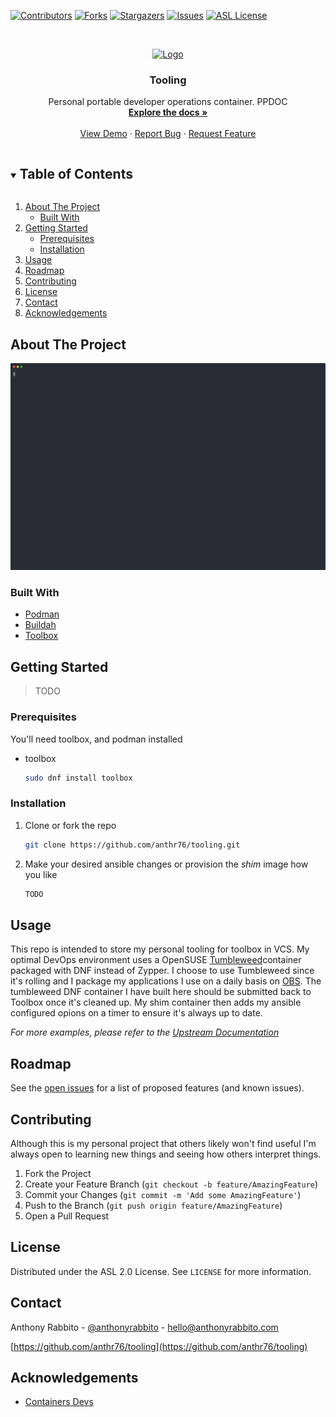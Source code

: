 <!--
*** Thanks for checking out the Best-README-Template. If you have a suggestion
*** that would make this better, please fork the repo and create a pull request
*** or simply open an issue with the tag "enhancement".
*** Thanks again! Now go create something AMAZING! :D
***
***
***
*** To avoid retyping too much info. Do a search and replace for the following:
*** anthr76, tooling, anthonyrabbito, hello@anthonyrabbito.com, Personal DevOps Tooling, project_description
-->



<!-- PROJECT SHIELDS -->
<!--
*** I'm using markdown "reference style" links for readability.
*** Reference links are enclosed in brackets [ ] instead of parentheses ( ).
*** See the bottom of this document for the declaration of the reference variables
*** for contributors-url, forks-url, etc. This is an optional, concise syntax you may use.
*** https://www.markdownguide.org/basic-syntax/#reference-style-links
-->
[![Contributors][contributors-shield]][contributors-url]
[![Forks][forks-shield]][forks-url]
[![Stargazers][stars-shield]][stars-url]
[![Issues][issues-shield]][issues-url]
[![ASL License][license-shield]][license-url]



<!-- PROJECT LOGO -->
<br />
<p align="center">
  <a href="https://github.com/anthr76/tooling">
    <img src="https://pixy.org/src/16/160904.png" alt="Logo" width="80" height="80">
  </a>

  <h3 align="center">Tooling</h3>

  <p align="center">
    Personal portable developer operations container. PPDOC
    <br />
    <a href="https://github.com/anthr76/tooling/docs"><strong>Explore the docs »</strong></a>
    <br />
    <br />
    <a href="https://github.com/anthr76/tooling">View Demo</a>
    ·
    <a href="https://github.com/anthr76/tooling/issues">Report Bug</a>
    ·
    <a href="https://github.com/anthr76/tooling/issues">Request Feature</a>
  </p>
</p>



<!-- TABLE OF CONTENTS -->
<details open="open">
  <summary><h2 style="display: inline-block">Table of Contents</h2></summary>
  <ol>
    <li>
      <a href="#about-the-project">About The Project</a>
      <ul>
        <li><a href="#built-with">Built With</a></li>
      </ul>
    </li>
    <li>
      <a href="#getting-started">Getting Started</a>
      <ul>
        <li><a href="#prerequisites">Prerequisites</a></li>
        <li><a href="#installation">Installation</a></li>
      </ul>
    </li>
    <li><a href="#usage">Usage</a></li>
    <li><a href="#roadmap">Roadmap</a></li>
    <li><a href="#contributing">Contributing</a></li>
    <li><a href="#license">License</a></li>
    <li><a href="#contact">Contact</a></li>
    <li><a href="#acknowledgements">Acknowledgements</a></li>
  </ol>
</details>



<!-- ABOUT THE PROJECT -->
## About The Project

[![asciicast](docs/images/example.svg)](https://asciinema.org/a/LOSmlIAVU6J1iHXWbDCGKaFRo)


### Built With

* [Podman](https://github.com/containers/podman)
* [Buildah](https://github.com/containers/buildah)
* [Toolbox](https://github.com/containers/toolbox)



<!-- GETTING STARTED -->
## Getting Started

> TODO

### Prerequisites

You'll need toolbox, and podman installed
* toolbox
  ```sh
  sudo dnf install toolbox
  ```

### Installation

1. Clone or fork the repo
   ```sh
   git clone https://github.com/anthr76/tooling.git
   ```
2. Make your desired ansible changes or provision the *shim* image how you like
   ```sh
   TODO
   ```



<!-- USAGE EXAMPLES -->
## Usage

This repo is intended to store my personal tooling for toolbox in VCS. My optimal DevOps environment uses a OpenSUSE [Tumbleweed](https://registry.opensuse.org/cgi-bin/cooverview)container packaged with DNF instead of Zypper. I choose to use Tumbleweed since it's rolling and I package my applications I use on a daily basis on [OBS](https://build.opensuse.org/package/show/home:anthr76:kubernetes/). The tumbleweed DNF container I have built here should be submitted back to Toolbox once it's cleaned up. My shim container then adds my ansible configured opions on a timer to ensure it's always up to date.

_For more examples, please refer to the [Upstream Documentation](https://github.com/containers/toolbox)_



<!-- ROADMAP -->
## Roadmap

See the [open issues](https://github.com/anthr76/tooling/issues) for a list of proposed features (and known issues).



<!-- CONTRIBUTING -->
## Contributing

Although this is my personal project that others likely won't find useful I'm always open to learning new things and seeing how others interpret things. 

1. Fork the Project
2. Create your Feature Branch (`git checkout -b feature/AmazingFeature`)
3. Commit your Changes (`git commit -m 'Add some AmazingFeature'`)
4. Push to the Branch (`git push origin feature/AmazingFeature`)
5. Open a Pull Request



<!-- LICENSE -->
## License

Distributed under the ASL 2.0 License. See `LICENSE` for more information.



<!-- CONTACT -->
## Contact

Anthony Rabbito - [@anthonyrabbito](https://twitter.com/anthonyrabbito) - hello@anthonyrabbito.com

[https://github.com/anthr76/tooling](https://github.com/anthr76/tooling)



<!-- ACKNOWLEDGEMENTS -->
## Acknowledgements

* [Containers Devs](https://github.com/containers?q=&type=&language=)





<!-- MARKDOWN LINKS & IMAGES -->
<!-- https://www.markdownguide.org/basic-syntax/#reference-style-links -->
[contributors-shield]: https://img.shields.io/github/contributors/anthr76/tooling.svg?style=for-the-badge
[contributors-url]: https://github.com/anthr76/tooling/graphs/contributors
[forks-shield]: https://img.shields.io/github/forks/anthr76/tooling.svg?style=for-the-badge
[forks-url]: https://github.com/anthr76/tooling/network/members
[stars-shield]: https://img.shields.io/github/stars/anthr76/tooling.svg?style=for-the-badge
[stars-url]: https://github.com/anthr76/tooling/stargazers
[issues-shield]: https://img.shields.io/github/issues/anthr76/tooling.svg?style=for-the-badge
[issues-url]: https://github.com/anthr76/tooling/issues
[license-shield]: https://img.shields.io/github/license/anthr76/tooling.svg?style=for-the-badge
[license-url]: https://github.com/anthr76/tooling/blob/master/LICENSE